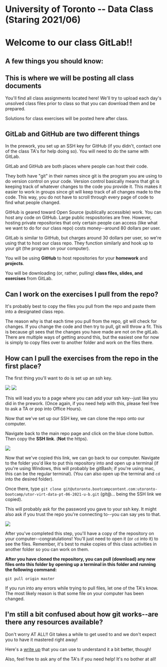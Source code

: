 # University of Toronto -- Data Class (Staring 2021/06)

# Welcome to our class GitLab!!

## A few things you should know:

## This is where we will be posting all class documents

You'll find all class assignments located here! We'll try to upload each day's unsolved class files prior to class so that you can download them and be prepared.

Solutions for class exercises will be posted here after class.


## GitLab and GitHub are two different things

In the prework, you set up an SSH key for GitHub (if you didn't, contact one of the class TA's for help doing so). You will need to do the same with GitLab.

GitLab and GitHub are both places where people can host their code.

They both have "git" in their names since git is the program you are using to do version control on your code. Version control basically means that git is keeping track of whatever changes to the code you provide it. This makes it easier to work in groups since git will keep track of all changes made to the code. This way, you do not have to scroll through every page of code to find what people changed.

GitHub is geared toward Open Source (publically accessible) work. You can host any code on GitHub. Large public respositories are free. However, hosting private repositories that only certain people can access (like what we want to do for our class repo) costs money--around 80 dollars per user.

GitLab is similar to GitHub, but charges around 30 dollars per user, so we're using that to host our class repo. They function similarly and hook up to your git (the program on your computer).

You will be using **GitHub** to host repositories for your **homework** and **projects**.

You will be downloading (or, rather, pulling) **class files, slides, and exercises** from GitLab.


## Can I work on the exercises I pull from the repo?

It's probably best to copy the files you pull from the repo and paste them into a designated class repo. 

The reason why is that each time you pull from the repo, git will check for changes. If you change the code and then try to pull, git will throw a fit. This is because git sees that the changes you have made are not on the gitLab. There are multiple ways of getting around this, but the easiest one for now is simply to copy files over to another folder and work on the files there.


## How can I pull the exercises from the repo in the first place?

The first thing you'll want to do is set up an ssh key.

<img src="RM_images/step_one.png">

<img src="RM_images/step_two.png">

This will lead you to a page where you can add your ssh key--just like you did in the prework. (Once again, if you need help with this, please feel free to ask a TA or pop into Office Hours).

Now that we've set up our SSH key, we can clone the repo onto our computer.

Navigate back to the main repo page and click on the blue clone button. Then copy the **SSH link**. (**Not** the https).

<img src="RM_images/step_three.png">

Now that we've copied this link, we can go back to our computer. Navigate to the folder you'd like to put this repository into and open up a terminal (if you're using Windows, this will probably be gitBash; if you're using mac, this can be the regular terminal). (You can also open up the terminal and `cd` into the desired folder).

Once there, type `git clone git@utoronto.bootcampcontent.com:utoronto-bootcamp/utor-virt-data-pt-06-2021-u-b.git` (git@... being the SSH link we copied).

This will probably ask for the password you gave to your ssh key. It might also ask if you trust the repo you're connecting to--you can say yes to that.

<img src="RM_images/step_four.png">

After you've completed this step, you'll have a copy of the repository on your computer--congratulations! You'll just need to open it (or `cd` into it) to see the files. Remember, it's best to make copies of this class activities in another folder so you can work on them.

**After you have cloned the repository, you can pull (download) any new files onto this folder by opening up a terminal in this folder and running the following command:** 

```git pull origin master```

If you run into any errors while trying to pull files, let one of the TA's know. The most likely reason is that some file on your computer has been changed.


## I'm still a bit confused about how git works--are there any resources available?

Don't worry AT ALL!! Git takes a while to get used to and we don't expect you to have it mastered right away!

Here's a <a href="https://github.com/therichierich/basic-git-commands" target="_blank">write up</a> that you can use to understand it a bit better, though!

Also, feel free to ask any of the TA's if you need help! It's no bother at all!

